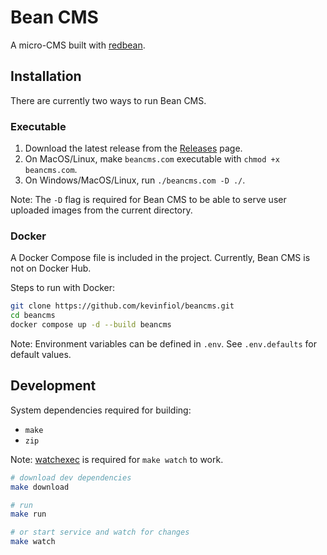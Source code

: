 # Bean CMS

A micro-CMS built with [redbean](https://redbean.dev).

## Installation

There are currently two ways to run Bean CMS.

### Executable

1. Download the latest release from the [Releases](https://github.com/kevinfiol/cms/releases) page.
2. On MacOS/Linux, make `beancms.com` executable with `chmod +x beancms.com`.
3. On Windows/MacOS/Linux, run `./beancms.com -D ./`.

Note: The `-D` flag is required for Bean CMS to be able to serve user uploaded images from the current directory.

### Docker

A Docker Compose file is included in the project. Currently, Bean CMS is not on Docker Hub.

Steps to run with Docker:
```bash
git clone https://github.com/kevinfiol/beancms.git
cd beancms
docker compose up -d --build beancms
```

Note: Environment variables can be defined in `.env`. See `.env.defaults` for default values.

## Development

System dependencies required for building:

* `make`
* `zip`

Note: [watchexec](https://github.com/watchexec/watchexec) is required for `make watch` to work.

```bash
# download dev dependencies
make download

# run
make run

# or start service and watch for changes
make watch
```
